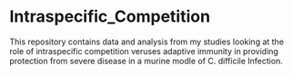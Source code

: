 # Intraspecific_Competition
This repository contains data and analysis from my studies looking at the role of intraspecific competition veruses  adaptive immunity in providing protection from severe disease in a murine modle of  C. difficile Infection. 
